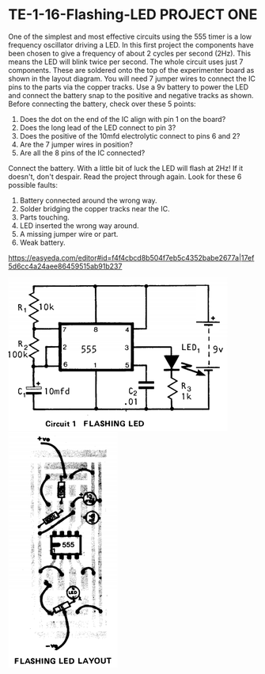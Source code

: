 # TE-1-16-Flashing-LED PROJECT ONE 

One of the simplest and most effective circuits using the 555 timer is a low frequency oscillator driving a LED. In this first project the components have been chosen to give a frequency of about 2 cycles per second (2Hz). This means the LED will blink twice per second. The whole circuit uses just 7 components. These are soldered onto the top of the experimenter board as shown in the layout diagram. You will need 7 jumper wires to connect the IC pins to the parts via the copper tracks. Use a 9v battery to power the LED and connect the battery snap to the positive and negative tracks as shown. Before connecting the battery, check over these 5 points: 

1. Does the dot on the end of the IC align with pin 1 on the board? 
2. Does the long lead of the LED connect to pin 3? 
3. Does the positive of the 10mfd electrolytic connect to pins 6 and 2? 
4. Are the 7 jumper wires in position? 
5. Are all the 8 pins of the IC connected? 

Connect the battery. With a little bit of luck the LED will flash at 2Hz! If it doesn't, don't despair. Read the project through again. Look for these 6 possible faults: 

1. Battery connected around the wrong way. 
2. Solder bridging the copper tracks near the IC. 
3. Parts touching. 
4. LED inserted the wrong way around. 
5. A missing jumper wire or part. 
6. Weak battery. 

https://easyeda.com/editor#id=f4f4cbcd8b504f7eb5c4352babe2677a|17ef5d6cc4a24aee86459515ab91b237

![](https://github.com/SteveJustin1963/TE-1-16-Flashing-LED/blob/master/flashled.png) ![](https://github.com/SteveJustin1963/TE-1-16-Flashing-LED/blob/master/lay.png) 
